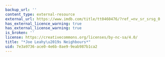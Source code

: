 ```yaml
---
backup_url: ''
content_type: external-resource
external_url: https://www.imdb.com/title/tt0460476/?ref_=nv_sr_srsg_0
has_external_licence_warning: true
has_external_license_warning: true
is_broken: ''
license: https://creativecommons.org/licenses/by-nc-sa/4.0/
title: "*Joe Leahy\u2019s Neighbours*"
uid: 7e3a9736-ace0-4e6b-8ae9-9eab987b1ca2
---
```

